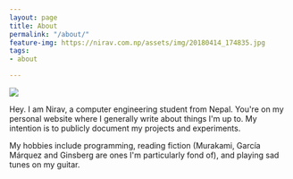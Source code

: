 ```yaml
---
layout: page
title: About
permalink: "/about/"
feature-img: https://nirav.com.np/assets/img/20180414_174835.jpg
tags:
- about

---
```

![](https://nirav.com.np/assets/img/nirav.png)

Hey. I am Nirav, a computer engineering student from Nepal. You're on my personal website where I generally write about things I'm up to. My intention is to publicly document my projects and experiments.

My hobbies include programming, reading fiction (Murakami, García Márquez and Ginsberg are ones I'm particularly fond of), and playing sad tunes on my guitar.